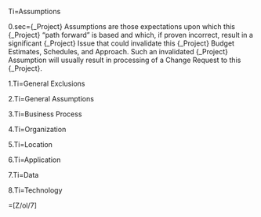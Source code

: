Ti=Assumptions

0.sec={_Project} Assumptions are those expectations upon which this {_Project} “path forward” is based and which, if proven incorrect, result in a significant {_Project} Issue that could invalidate this {_Project} Budget Estimates, Schedules, and Approach. Such an invalidated {_Project} Assumption will usually result in processing of a Change Request to this {_Project}.

1.Ti=General Exclusions

2.Ti=General Assumptions

3.Ti=Business Process

4.Ti=Organization

5.Ti=Location

6.Ti=Application

7.Ti=Data

8.Ti=Technology

=[Z/ol/7]
